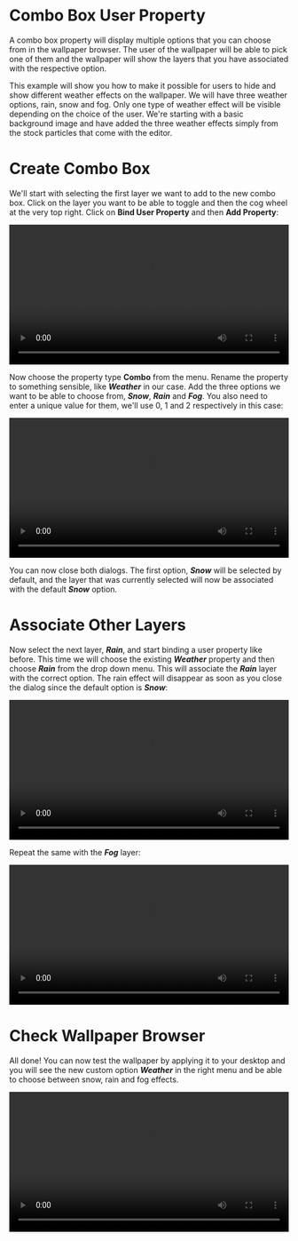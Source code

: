 # Combo Box User Property

A combo box property will display multiple options that you can choose from in the wallpaper browser. The user of the wallpaper will be able to pick one of them and the wallpaper will show the layers that you have associated with the respective option.

This example will show you how to make it possible for users to hide and show different weather effects on the wallpaper. We will have three weather options, rain, snow and fog. Only one type of weather effect will be visible depending on the choice of the user. We're starting with a basic background image and have added the three weather effects simply from the stock particles that come with the editor.

# Create Combo Box

We'll start with selecting the first layer we want to add to the new combo box. Click on the layer you want to be able to toggle and then the cog wheel at the very top right. Click on **Bind User Property** and then **Add Property**:

<video width="100%" controls loop autoplay>
  <source src="/videos/property_combo_bind_property.mp4" type="video/mp4">
  Your browser does not support the video tag.
</video>

Now choose the property type **Combo** from the menu. Rename the property to something sensible, like ***Weather*** in our case. Add the three options we want to be able to choose from, ***Snow***, ***Rain*** and ***Fog***. You also need to enter a unique value for them, we'll use 0, 1 and 2 respectively in this case:

<video width="100%" controls loop autoplay>
  <source src="/videos/property_combo_create.mp4" type="video/mp4">
  Your browser does not support the video tag.
</video>

You can now close both dialogs. The first option, ***Snow*** will be selected by default, and the layer that was currently selected will now be associated with the default ***Snow*** option.

# Associate Other Layers

Now select the next layer, ***Rain***, and start binding a user property like before. This time we will choose the existing ***Weather*** property and then choose ***Rain*** from the drop down menu. This will associate the ***Rain*** layer with the correct option. The rain effect will disappear as soon as you close the dialog since the default option is ***Snow***:

<video width="100%" controls loop autoplay>
  <source src="/videos/property_combo_link_rain.mp4" type="video/mp4">
  Your browser does not support the video tag.
</video>

Repeat the same with the ***Fog*** layer:

<video width="100%" controls loop autoplay>
  <source src="/videos/property_combo_link_fog.mp4" type="video/mp4">
  Your browser does not support the video tag.
</video>

# Check Wallpaper Browser

All done! You can now test the wallpaper by applying it to your desktop and you will see the new custom option ***Weather*** in the right menu and be able to choose between snow, rain and fog effects.

<video width="100%" controls loop autoplay>
  <source src="/videos/property_combo_finished.mp4" type="video/mp4">
  Your browser does not support the video tag.
</video>
